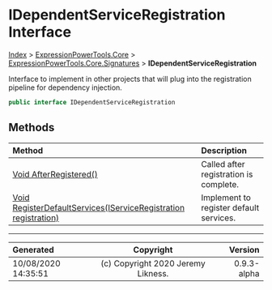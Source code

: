 ﻿# IDependentServiceRegistration Interface

[Index](../index.md) > [ExpressionPowerTools.Core](ExpressionPowerTools.Core.a.md) > [ExpressionPowerTools.Core.Signatures](ExpressionPowerTools.Core.Signatures.n.md) > **IDependentServiceRegistration**

Interface to implement in other projects that will plug into the registration
            pipeline for dependency injection.

```csharp
public interface IDependentServiceRegistration
```

## Methods

| Method | Description |
| :-- | :-- |
| [Void AfterRegistered()](ExpressionPowerTools.Core.Signatures.IDependentServiceRegistration.AfterRegistered.m.md) | Called after registration is complete. |
| [Void RegisterDefaultServices(IServiceRegistration registration)](ExpressionPowerTools.Core.Signatures.IDependentServiceRegistration.RegisterDefaultServices.m.md) | Implement to register default services. |

---

| Generated | Copyright | Version |
| :-- | :-: | --: |
| 10/08/2020 14:35:51 | (c) Copyright 2020 Jeremy Likness. | 0.9.3-alpha |
